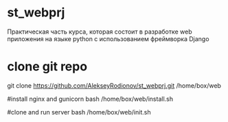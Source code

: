 # st_webprj
Практическая часть курса, которая состоит в разработке web приложения на языке python c использованием фреймворка Django

# clone git repo
git clone https://github.com/AlekseyRodionov/st_webprj.git /home/box/web


#install nginx and gunicorn
bash /home/box/web/install.sh

#clone and run server
bash /home/box/web/init.sh
